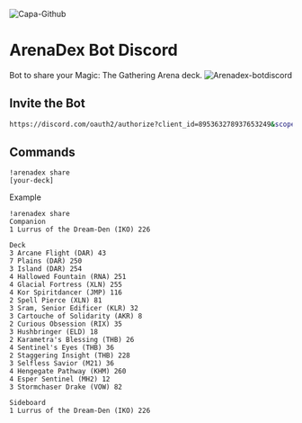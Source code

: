![Capa-Github](https://user-images.githubusercontent.com/37223526/160264044-c7d80757-53b7-438c-b0ea-2b5bb7921a65.jpg)
# ArenaDex Bot Discord

Bot to share your Magic: The Gathering Arena deck.
![Arenadex-botdiscord](https://user-images.githubusercontent.com/37223526/160263218-bac105d7-9baa-4e07-898e-60829470f7d8.jpg)

## Invite the Bot 

```bash
https://discord.com/oauth2/authorize?client_id=895363278937653249&scope=bot&permissions=2147601408
```

## Commands

```
!arenadex share
[your-deck]
```
Example
```
!arenadex share
Companion
1 Lurrus of the Dream-Den (IKO) 226

Deck 
3 Arcane Flight (DAR) 43
7 Plains (DAR) 250
3 Island (DAR) 254
4 Hallowed Fountain (RNA) 251
4 Glacial Fortress (XLN) 255
4 Kor Spiritdancer (JMP) 116
2 Spell Pierce (XLN) 81
3 Sram, Senior Edificer (KLR) 32
3 Cartouche of Solidarity (AKR) 8
2 Curious Obsession (RIX) 35
3 Hushbringer (ELD) 18
2 Karametra's Blessing (THB) 26
4 Sentinel's Eyes (THB) 36
2 Staggering Insight (THB) 228
3 Selfless Savior (M21) 36
4 Hengegate Pathway (KHM) 260
4 Esper Sentinel (MH2) 12
3 Stormchaser Drake (VOW) 82

Sideboard
1 Lurrus of the Dream-Den (IKO) 226
```
